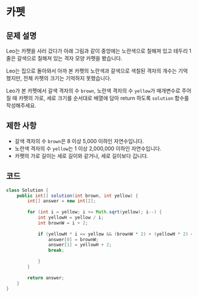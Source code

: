 # 카펫

## 문제 설명
Leo는 카펫을 사러 갔다가 아래 그림과 같이 중앙에는 노란색으로 칠해져 있고 테두리 1줄은 갈색으로 칠해져 있는 격자 모양 카펫을 봤습니다.

Leo는 집으로 돌아와서 아까 본 카펫의 노란색과 갈색으로 색칠된 격자의 개수는 기억했지만, 전체 카펫의 크기는 기억하지 못했습니다.

Leo가 본 카펫에서 갈색 격자의 수 `brown`, 노란색 격자의 수 `yellow`가 매개변수로 주어질 때 카펫의 가로, 세로 크기를 순서대로 배열에 담아 return 하도록 `solution` 함수를 작성해주세요.

## 제한 사항
- 갈색 격자의 수 `brown`은 8 이상 5,000 이하인 자연수입니다.
- 노란색 격자의 수 `yellow`는 1 이상 2,000,000 이하인 자연수입니다.
- 카펫의 가로 길이는 세로 길이와 같거나, 세로 길이보다 깁니다.

## 코드
```java
class Solution {
    public int[] solution(int brown, int yellow) {
        int[] answer = new int[2];
        
        for (int i = yellow; i >= Math.sqrt(yellow); i--) {
            int yellowH = yellow / i;
            int brownW = i + 2;
            
            if (yellowH * i == yellow && (brownW * 2) + (yellowH * 2) == brown) {
                answer[0] = brownW;
                answer[1] = yellowH + 2;
                break;
                
            }
        }
        
        return answer;
    }
}
```
